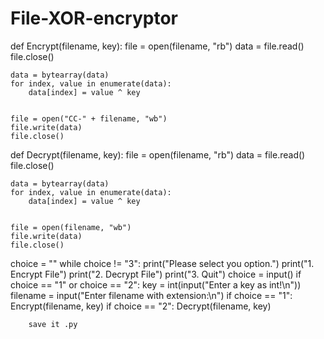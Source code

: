 # File-XOR-encryptor

def Encrypt(filename, key):
    file = open(filename, "rb")
    data = file.read()
    file.close()
    
    data = bytearray(data)
    for index, value in enumerate(data):
        data[index] = value ^ key
        
    
    file = open("CC-" + filename, "wb")
    file.write(data)
    file.close()
    
def Decrypt(filename, key):
    file = open(filename, "rb")
    data = file.read()
    file.close()
    
    data = bytearray(data)
    for index, value in enumerate(data):
        data[index] = value ^ key
        
    
    file = open(filename, "wb")
    file.write(data)
    file.close()
    


choice = ""
while choice != "3":
    print("Please select you option.")
    print("1. Encrypt File")
    print("2. Decrypt File")
    print("3. Quit")
    choice = input()
    if choice == "1" or choice == "2":
        key = int(input("Enter a key as int!\n"))
        filename = input("Enter filename with extension:\n")
    if choice == "1":
        Encrypt(filename, key)
    if choice == "2":
        Decrypt(filename, key)
        
        
        
        
        save it .py
